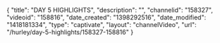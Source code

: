{
    "title": "DAY 5 HIGHLIGHTS",
    "description": "",
    "channelid": "158327",
    "videoid": "158816",
    "date_created": "1398292516",
    "date_modified": "1418181334",
    "type": "captivate",
    "layout": "channelVideo",
    "url": "\/hurley\/day-5-highlights\/158327-158816"
}
